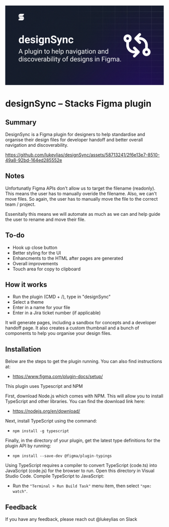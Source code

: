 ![Design sync cover](https://github.com/lukeylias/designSync/blob/main/assets/cover.jpg)

# designSync – Stacks Figma plugin

## Summary

DesignSync is a Figma plugin for designers to help standardise and organise their design files for developer handoff and better overall navigation and discoverability.

https://github.com/lukeylias/designSync/assets/58713241/2f6e13e7-8510-49a8-92bd-164ed285552e

## Notes

Unfortunatly Figma APIs don't allow us to target the filename (readonly). This means the user has to manually overide the filename.
Also, we can't move files. So again, the user has to manually move the file to the correct team / project.

Essenitally this means we will automate as much as we can and help guide the user to rename and move their file.

## To-do

- Hook up close button
- Better styling for the UI
- Enhancments to the HTML after pages are generated
- Overall improvements
- Touch area for copy to clipboard

## How it works

- Run the plugin (CMD + /), type in "designSync"
- Select a theme
- Enter in a name for your file
- Enter in a Jira ticket number (if applicable)

It will generate pages, including a sandbox for concepts and a developer handoff page. It also creates a custom thumbnail and a bunch of components to help you organise your design files.

## Installation

Below are the steps to get the plugin running. You can also find instructions at:

- https://www.figma.com/plugin-docs/setup/

This plugin uses Typescript and NPM

First, download Node.js which comes with NPM. This will allow you to install TypeScript and other libraries. You can find the download link here:

- https://nodejs.org/en/download/

Next, install TypeScript using the command:

- `npm install -g typescript`

Finally, in the directory of your plugin, get the latest type definitions for the plugin API by running:

- `npm install --save-dev @figma/plugin-typings`

Using TypeScript requires a compiler to convert TypeScript (code.ts) into JavaScript (code.js) for the browser to run.
Open this directory in Visual Studio Code.
Compile TypeScript to JavaScript:

- Run the `"Terminal > Run Build Task"` menu item, then select `"npm: watch"`.

## Feedback

If you have any feedback, please reach out @lukeylias on Slack
